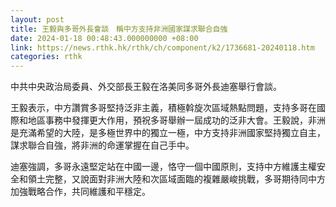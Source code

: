 ```yaml
---
layout: post
title: 王毅與多哥外長會談　稱中方支持非洲國家謀求聯合自強
date: 2024-01-18 00:48:43.000000000 +08:00
link: https://news.rthk.hk/rthk/ch/component/k2/1736681-20240118.htm
categories: rthk
---
```


中共中央政治局委員、外交部長王毅在洛美同多哥外長迪塞舉行會談。

王毅表示，中方讚賞多哥堅持泛非主義，積極斡旋次區域熱點問題，支持多哥在國際和地區事務中發揮更大作用，預祝多哥舉辦一屆成功的泛非大會。王毅說，非洲是充滿希望的大陸，是多極世界中的獨立一極，中方支持非洲國家堅持獨立自主，謀求聯合自強，將非洲的命運掌握在自己手中。

迪塞強調，多哥永遠堅定站在中國一邊，恪守一個中國原則，支持中方維護主權安全和領土完整，又說面對非洲大陸和次區域面臨的複雜嚴峻挑戰，多哥期待同中方加強戰略合作，共同維護和平穩定。
